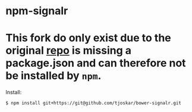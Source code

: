 npm-signalr
=============

# This fork do only exist due to the original [repo](https://github.com/SignalR/bower-signalr) is missing a package.json and can therefore not be installed by `npm`.

Install:
```
$ npm install git+https://git@github.com/tjoskar/bower-signalr.git
```
